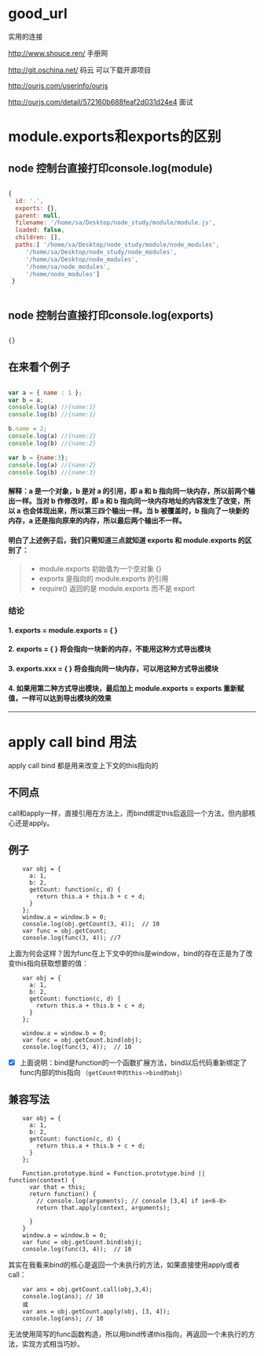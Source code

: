 # good_url

实用的连接 

http://www.shouce.ren/   手册网

http://git.oschina.net/  码云   可以下载开源项目

http://ourjs.com/userinfo/ourjs

http://ourjs.com/detail/572160b688feaf2d031d24e4 面试

# module.exports和exports的区别

## node 控制台直接打印console.log(module)

```javascript

{
  id: '.',
  exports: {},
  parent: null,
  filename: '/home/sa/Desktop/node_study/module/module.js',
  loaded: false,
  children: [],
  paths:[ '/home/sa/Desktop/node_study/module/node_modules',
     '/home/sa/Desktop/node_study/node_modules',
     '/home/sa/Desktop/node_modules',
     '/home/sa/node_modules',
     '/home/node_modules'] 
 }
 
```
## node 控制台直接打印console.log(exports)

```javascript

{}

```
## 在来看个例子

```javascript

var a = { name : 1 };
var b = a;
console.log(a) //{name:1}
console.log(b) //{name:1}

b.name = 2;
console.log(a) //{name:2}
console.log(b) //{name:2}

var b = {name:3};
console.log(a) //{name:2}
console.log(b) //{name:3}

```

#### 解释：a 是一个对象，b 是对 a 的引用，即 a 和 b 指向同一块内存，所以前两个输出一样。当对 b 作修改时，即 a 和 b 指向同一块内存地址的内容发生了改变，所以 a 也会体现出来，所以第三四个输出一样。当 b 被覆盖时，b 指向了一块新的内存，a 还是指向原来的内存，所以最后两个输出不一样。

#### 明白了上述例子后，我们只需知道三点就知道 exports 和 module.exports 的区别了：

> * module.exports 初始值为一个空对象 {}
> * exports 是指向的 module.exports 的引用
> * require() 返回的是 module.exports 而不是 export

### 结论

#### 1. exports = module.exports = { } 
#### 2. exports = { } 将会指向一块新的内存，不能用这种方式导出模块
#### 3. exports.xxx = { } 将会指向同一块内存，可以用这种方式导出模块
#### 4. 如果用第二种方式导出模块，最后加上 module.exports = exports 重新赋值，一样可以达到导出模块的效果

------

# apply call bind 用法
apply call bind 都是用来改变上下文的this指向的 
## 不同点
call和apply一样，直接引用在方法上，而bind绑定this后返回一个方法，但内部核心还是apply。
## 例子
```
    var obj = {
      a: 1,
      b: 2,
      getCount: function(c, d) {
        return this.a + this.b + c + d;
      }
    };
    window.a = window.b = 0;
    console.log(obj.getCount(3, 4));  // 10
    var func = obj.getCount;
    console.log(func(3, 4)); //7
``` 
上面为何会这样？因为func在上下文中的this是window，bind的存在正是为了改变this指向获取想要的值：
```
    var obj = {
      a: 1,
      b: 2,
      getCount: function(c, d) {
        return this.a + this.b + c + d;
      }
    };

    window.a = window.b = 0;
    var func = obj.getCount.bind(obj);
    console.log(func(3, 4));  // 10
```
- [x] 上面说明：bind是function的一个函数扩展方法，bind以后代码重新绑定了func内部的this指向 `（getCount中的this->bind的obj）`

## 兼容写法
```
    var obj = {
      a: 1,
      b: 2,
      getCount: function(c, d) {
        return this.a + this.b + c + d;
      }
    };

    Function.prototype.bind = Function.prototype.bind || function(context) {
      var that = this;
      return function() {
        // console.log(arguments); // console [3,4] if ie<6-8>
        return that.apply(context, arguments);

      }
    }
    window.a = window.b = 0;
    var func = obj.getCount.bind(obj);
    console.log(func(3, 4));  // 10
```
其实在我看来bind的核心是返回一个未执行的方法，如果直接使用apply或者call：
```
    var ans = obj.getCount.call(obj,3,4);
    console.log(ans); // 10
    或
    var ans = obj.getCount.apply(obj, [3, 4]);
    console.log(ans); // 10
```   
无法使用简写的func函数构造，所以用bind传递this指向，再返回一个未执行的方法，实现方式相当巧妙。


